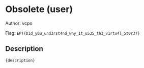 # Obsolete (user)
Author: vcpo

Flag: `EPT{D1d_y0u_und3rst4nd_why_1t_u535_th3_v1rtu4l_5t0r3?}`
## Description
```
{description}
```

